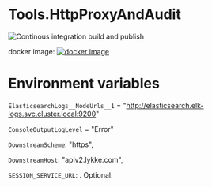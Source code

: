 # Tools.HttpProxyAndAudit

![Continous integration build and publish](https://github.com/swisschain/Tools.HttpProxyAndAudit/workflows/Continous%20integration%20build%20and%20publish/badge.svg)

docker image: [![docker image](https://img.shields.io/docker/v/swisschains/tools-http-proxy-and-audit?sort=semver)](https://hub.docker.com/repository/docker/swisschains/tools-http-proxy-and-audit)


# Environment variables

`ElasticsearchLogs__NodeUrls__1` = "http://elasticsearch.elk-logs.svc.cluster.local:9200"

`ConsoleOutputLogLevel` = "Error"

`DownstreamScheme`: "https",

`DownstreamHost`: "apiv2.lykke.com",

`SESSION_SERVICE_URL`: <url to api of lykke session server>. Optional.
